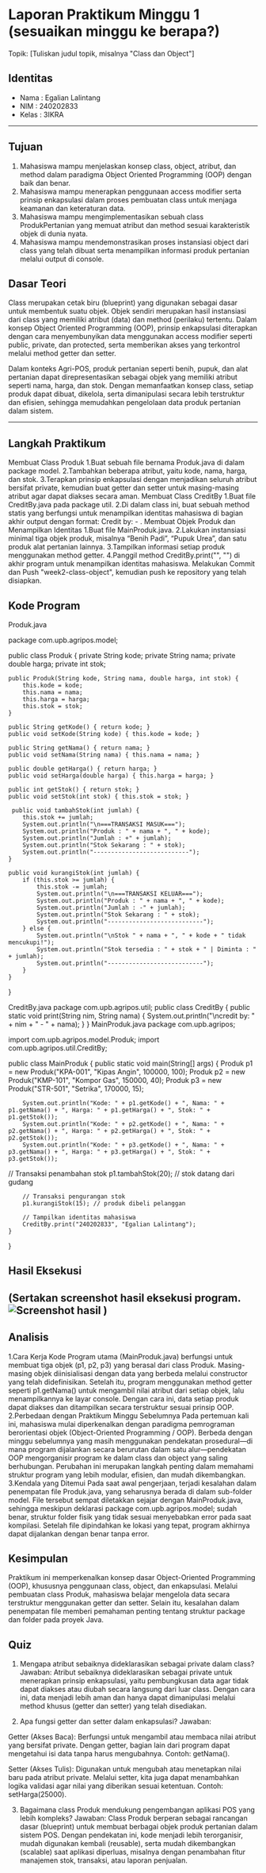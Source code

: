 # Laporan Praktikum Minggu 1 (sesuaikan minggu ke berapa?)
Topik: [Tuliskan judul topik, misalnya "Class dan Object"]

## Identitas
- Nama  : Egalian Lalintang
- NIM   : 240202833
- Kelas : 3IKRA

---

## Tujuan
1. Mahasiswa mampu menjelaskan konsep class, object, atribut, dan method dalam paradigma Object Oriented Programming (OOP) dengan baik dan benar.
2. Mahasiswa mampu menerapkan penggunaan access modifier serta prinsip enkapsulasi dalam proses pembuatan class untuk menjaga keamanan dan keteraturan data.
3. Mahasiswa mampu mengimplementasikan sebuah class ProdukPertanian yang memuat atribut dan method sesuai karakteristik objek di dunia nyata.
4. Mahasiswa mampu mendemonstrasikan proses instansiasi object dari class yang telah dibuat serta menampilkan informasi produk pertanian melalui output di console.
## Dasar Teori
Class merupakan cetak biru (blueprint) yang digunakan sebagai dasar untuk membentuk suatu objek. Objek sendiri merupakan hasil instansiasi dari class yang memiliki atribut (data) dan method (perilaku) tertentu. Dalam konsep Object Oriented Programming (OOP), prinsip enkapsulasi diterapkan dengan cara menyembunyikan data menggunakan access modifier seperti public, private, dan protected, serta memberikan akses yang terkontrol melalui method getter dan setter.

Dalam konteks Agri-POS, produk pertanian seperti benih, pupuk, dan alat pertanian dapat direpresentasikan sebagai objek yang memiliki atribut seperti nama, harga, dan stok. Dengan memanfaatkan konsep class, setiap produk dapat dibuat, dikelola, serta dimanipulasi secara lebih terstruktur dan efisien, sehingga memudahkan pengelolaan data produk pertanian dalam sistem.

---

## Langkah Praktikum
Membuat Class Produk
1.Buat sebuah file bernama Produk.java di dalam package model.
2.Tambahkan beberapa atribut, yaitu kode, nama, harga, dan stok.
3.Terapkan prinsip enkapsulasi dengan menjadikan seluruh atribut bersifat private, kemudian buat getter dan setter untuk masing-masing atribut agar dapat diakses secara aman.
Membuat Class CreditBy
1.Buat file CreditBy.java pada package util.
2.Di dalam class ini, buat sebuah method statis yang berfungsi untuk menampilkan identitas mahasiswa di bagian akhir output dengan format:
Credit by: <NIM> - <Nama>.
Membuat Objek Produk dan Menampilkan Identitas
1.Buat file MainProduk.java.
2.Lakukan instansiasi minimal tiga objek produk, misalnya “Benih Padi”, “Pupuk Urea”, dan satu produk alat pertanian lainnya.
3.Tampilkan informasi setiap produk menggunakan method getter.
4.Panggil method CreditBy.print("<NIM>", "<Nama>") di akhir program untuk menampilkan identitas mahasiswa.
Melakukan Commit dan Push
"week2-class-object", kemudian push ke repository yang telah disiapkan.

## Kode Program
Produk.java

package com.upb.agripos.model;

public class Produk {
    private String kode;
    private String nama;
    private double harga;
    private int stok;

    public Produk(String kode, String nama, double harga, int stok) {
        this.kode = kode;
        this.nama = nama;
        this.harga = harga;
        this.stok = stok;
    }

    public String getKode() { return kode; }
    public void setKode(String kode) { this.kode = kode; }

    public String getNama() { return nama; }
    public void setNama(String nama) { this.nama = nama; }

    public double getHarga() { return harga; }
    public void setHarga(double harga) { this.harga = harga; }

    public int getStok() { return stok; }
    public void setStok(int stok) { this.stok = stok; }

     public void tambahStok(int jumlah) {
        this.stok += jumlah;
        System.out.println("\n===TRANSAKSI MASUK===");
        System.out.println("Produk : " + nama + ", " + kode);
        System.out.println("Jumlah : +" + jumlah);
        System.out.println("Stok Sekarang : " + stok);
        System.out.println("---------------------------");
    }

    public void kurangiStok(int jumlah) {
        if (this.stok >= jumlah) {
            this.stok -= jumlah;
            System.out.println("\n===TRANSAKSI KELUAR===");
            System.out.println("Produk : " + nama + ", " + kode);
            System.out.println("Jumlah : -" + jumlah);
            System.out.println("Stok Sekarang : " + stok);
            System.out.println("---------------------------");
        } else {
            System.out.println("\nStok " + nama + ", " + kode + " tidak mencukupi!");
            System.out.println("Stok tersedia : " + stok + " | Diminta : " + jumlah);
            System.out.println("---------------------------");
        }
    }
}

CreditBy.java
package com.upb.agripos.util;
public class CreditBy {
    public static void print(String nim, String nama) {
        System.out.println("\ncredit by: " + nim + " - " + nama);
    }
}
MainProduk.java
package com.upb.agripos;

import com.upb.agripos.model.Produk;
import com.upb.agripos.util.CreditBy;

public class MainProduk {
    public static void main(String[] args) {
        Produk p1 = new Produk("KPA-001", "Kipas Angin", 100000, 100);
        Produk p2 = new Produk("KMP-101", "Kompor Gas", 150000, 40);
        Produk p3 = new Produk("STR-501", "Setrika", 170000, 15);

        System.out.println("Kode: " + p1.getKode() + ", Nama: " + p1.getNama() + ", Harga: " + p1.getHarga() + ", Stok: " + p1.getStok());
        System.out.println("Kode: " + p2.getKode() + ", Nama: " + p2.getNama() + ", Harga: " + p2.getHarga() + ", Stok: " + p2.getStok());
        System.out.println("Kode: " + p3.getKode() + ", Nama: " + p3.getNama() + ", Harga: " + p3.getHarga() + ", Stok: " + p3.getStok());
  // Transaksi penambahan stok
        p1.tambahStok(20);  // stok datang dari gudang

        // Transaksi pengurangan stok
        p1.kurangiStok(15); // produk dibeli pelanggan
      
        // Tampilkan identitas mahasiswa
        CreditBy.print("240202833", "Egalian Lalintang");
    }
}

## Hasil Eksekusi
(Sertakan screenshot hasil eksekusi program.  
![Screenshot hasil](/praktikum/week2-class-object/screenshots/Screenshot%20(5).png)
)
---

## Analisis
1.Cara Kerja Kode
Program utama (MainProduk.java) berfungsi untuk membuat tiga objek (p1, p2, p3) yang berasal dari class Produk.
Masing-masing objek diinisialisasi dengan data yang berbeda melalui constructor yang telah didefinisikan. Setelah itu, program menggunakan method getter seperti p1.getNama() untuk mengambil nilai atribut dari setiap objek, lalu menampilkannya ke layar console.
Dengan cara ini, data setiap produk dapat diakses dan ditampilkan secara terstruktur sesuai prinsip OOP.
2.Perbedaan dengan Praktikum Minggu Sebelumnya
Pada pertemuan kali ini, mahasiswa mulai diperkenalkan dengan paradigma pemrograman berorientasi objek (Object-Oriented Programming / OOP).
Berbeda dengan minggu sebelumnya yang masih menggunakan pendekatan prosedural—di mana program dijalankan secara berurutan dalam satu alur—pendekatan OOP mengorganisir program ke dalam class dan object yang saling berhubungan.
Perubahan ini merupakan langkah penting dalam memahami struktur program yang lebih modular, efisien, dan mudah dikembangkan.
3.Kendala yang Ditemui
Pada saat awal pengerjaan, terjadi kesalahan dalam penempatan file Produk.java, yang seharusnya berada di dalam sub-folder model.
File tersebut sempat diletakkan sejajar dengan MainProduk.java, sehingga meskipun deklarasi package com.upb.agripos.model; sudah benar, struktur folder fisik yang tidak sesuai menyebabkan error pada saat kompilasi.
Setelah file dipindahkan ke lokasi yang tepat, program akhirnya dapat dijalankan dengan benar tanpa error.

## Kesimpulan
Praktikum ini memperkenalkan konsep dasar Object-Oriented Programming (OOP), khususnya penggunaan class, object, dan enkapsulasi.
Melalui pembuatan class Produk, mahasiswa belajar mengelola data secara terstruktur menggunakan getter dan setter.
Selain itu, kesalahan dalam penempatan file memberi pemahaman penting tentang struktur package dan folder pada proyek Java.

## Quiz
1. Mengapa atribut sebaiknya dideklarasikan sebagai private dalam class?
Jawaban:
Atribut sebaiknya dideklarasikan sebagai private untuk menerapkan prinsip enkapsulasi, yaitu pembungkusan data agar tidak dapat diakses atau diubah secara langsung dari luar class. Dengan cara ini, data menjadi lebih aman dan hanya dapat dimanipulasi melalui method khusus (getter dan setter) yang telah disediakan.

2. Apa fungsi getter dan setter dalam enkapsulasi?
Jawaban:

Getter (Akses Baca): Berfungsi untuk mengambil atau membaca nilai atribut yang bersifat private. Dengan getter, bagian lain dari program dapat mengetahui isi data tanpa harus mengubahnya.
Contoh: getNama().

Setter (Akses Tulis): Digunakan untuk mengubah atau menetapkan nilai baru pada atribut private. Melalui setter, kita juga dapat menambahkan logika validasi agar nilai yang diberikan sesuai ketentuan.
Contoh: setHarga(25000).

3. Bagaimana class Produk mendukung pengembangan aplikasi POS yang lebih kompleks?
Jawaban:
Class Produk berperan sebagai rancangan dasar (blueprint) untuk membuat berbagai objek produk pertanian dalam sistem POS. Dengan pendekatan ini, kode menjadi lebih terorganisir, mudah digunakan kembali (reusable), serta mudah dikembangkan (scalable) saat aplikasi diperluas, misalnya dengan penambahan fitur manajemen stok, transaksi, atau laporan penjualan.
